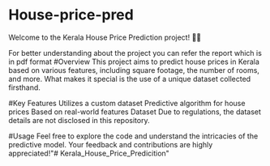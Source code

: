 # House-price-pred
Welcome to the Kerala House Price Prediction project! 🏡✨

For better understanding about the project you can refer the report which is in pdf format
#Overview
This project aims to predict house prices in Kerala based on various features, including square footage, the number of rooms, and more. What makes it special is the use of a unique dataset collected firsthand.

#Key Features
Utilizes a custom dataset
Predictive algorithm for house prices
Based on real-world features
Dataset
Due to regulations, the dataset details are not disclosed in this repository.

#Usage
Feel free to explore the code and understand the intricacies of the predictive model. Your feedback and contributions are highly appreciated!"# Kerala_House_Price_Predicition"
